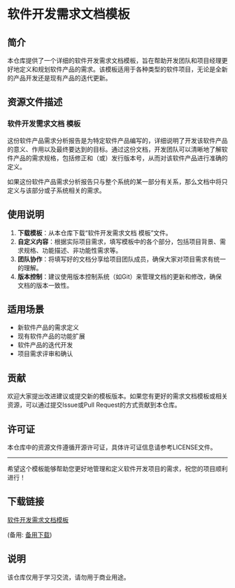 # 软件开发需求文档模板

## 简介

本仓库提供了一个详细的软件开发需求文档模板，旨在帮助开发团队和项目经理更好地定义和规划软件产品的需求。该模板适用于各种类型的软件项目，无论是全新的产品开发还是现有产品的迭代更新。

## 资源文件描述

### 软件开发需求文档 模板

这份软件产品需求分析报告是为特定软件产品编写的，详细说明了开发该软件产品的意义、作用以及最终要达到的目标。通过这份文档，开发团队可以清晰地了解软件产品的需求规格，包括修正和（或）发行版本号，从而对该软件产品进行准确的定义。

如果这份软件产品需求分析报告只与整个系统的某一部分有关系，那么文档中将只定义与该部分或子系统相关的需求。

## 使用说明

1. **下载模板**：从本仓库下载“软件开发需求文档 模板”文件。
2. **自定义内容**：根据实际项目需求，填写模板中的各个部分，包括项目背景、需求规格、功能描述、非功能性需求等。
3. **团队协作**：将填写好的文档分享给项目团队成员，确保大家对项目需求有统一的理解。
4. **版本控制**：建议使用版本控制系统（如Git）来管理文档的更新和修改，确保文档的版本一致性。

## 适用场景

- 新软件产品的需求定义
- 现有软件产品的功能扩展
- 软件产品的迭代开发
- 项目需求评审和确认

## 贡献

欢迎大家提出改进建议或提交新的模板版本。如果您有更好的需求文档模板或相关资源，可以通过提交Issue或Pull Request的方式贡献到本仓库。

## 许可证

本仓库中的资源文件遵循开源许可证，具体许可证信息请参考LICENSE文件。

---

希望这个模板能够帮助您更好地管理和定义软件开发项目的需求，祝您的项目顺利进行！

## 下载链接
[软件开发需求文档模板](https://pan.quark.cn/s/796092070850) 

(备用: [备用下载](https://pan.baidu.com/s/1stfjx5ETGNKQV7s_cWA-yQ?pwd=1234))

## 说明

该仓库仅用于学习交流，请勿用于商业用途。
